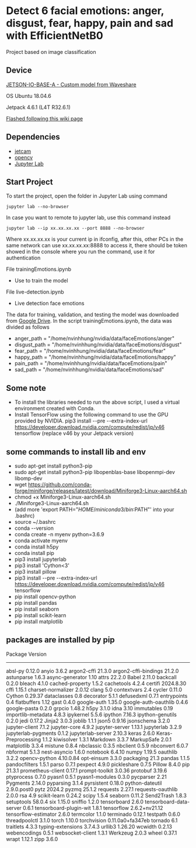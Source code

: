 # Detect 6 facial emotions: anger, disgust, fear, happy, pain and sad with EfficientNetB0 

Project based on image classification

## Device

[JETSON-IO-BASE-A - Custom model from Waveshare](https://www.waveshare.com/jetson-nano-dev-kit-a.htm)

OS Ubuntu 18.04.6

Jetpack 4.6.1 (L4T R32.6.1)

[Flashed following this wiki page](https://www.waveshare.com/wiki/JETSON-NANO-DEV-KIT)

## Dependencies

- [jetcam](https://github.com/NVIDIA-AI-IOT/jetcam)
- [opencv](https://github.com/opencv/opencv)
- [Jupyter Lab](https://jupyter.org/)

## Start Project

To start the project, open the folder in Jupyter Lab using command
```
jupyter lab --no-browser
```

In case you want to remote to jupyter lab, use this command instead
```
jupyter lab --ip xx.xx.xx.xx --port 8888 --no-browser
```
Where xx.xx.xx.xx is your current ip in ifconfig, after this, other PCs in the same network can use xx.xx.xx.xx:8888 to access it, there should be token showed in the console where you run the command, use it for authentication

File trainingEmotions.ipynb
- Use to train the model

File live-detection.ipynb
- Live detection face emotions

The data for training, validation, and testing the model was downloaded from [Google Drive](https://drive.google.com/file/d/1NFapaYLKhER7Z4M_eP4tns9TQ3ywCZU9/view?usp=sharing). In the script trainingEmotions.ipynb, the data was divided as follows
- anger_path = "/home/nvinhhung/nvidia/data/faceEmotions/anger"
- disgust_path = "/home/nvinhhung/nvidia/data/faceEmotions/disgust"
- fear_path = "/home/nvinhhung/nvidia/data/faceEmotions/fear"
- happy_path = "/home/nvinhhung/nvidia/data/faceEmotions/happy"
- pain_path = "/home/nvinhhung/nvidia/data/faceEmotions/pain"
- sad_path = "/home/nvinhhung/nvidia/data/faceEmotions/sad"

## Some note
- To install the libraries needed to run the above script, I used a virtual environment created with Conda.
- Install TensorFlow using the following command to use the GPU provided by NVIDIA.
pip3 install --pre --extra-index-url https://developer.download.nvidia.com/compute/redist/jp/v46 tensorflow
(replace v46 by your Jetpack version)

## some commands to install lib and env
- sudo apt-get install python3-pip
- sudo apt-get install python3-pip libopenblas-base libopenmpi-dev libomp-dev
- wget https://github.com/conda-forge/miniforge/releases/latest/download/Miniforge3-Linux-aarch64.sh
- chmod +x Miniforge3-Linux-aarch64.sh
- ./Miniforge3-Linux-aarch64.sh
- (add more 'export PATH="$HOME/miniconda3/bin:$PATH"' into your .bashrc)
- source ~/.bashrc
- conda --version
- conda create -n myenv python=3.6.9
- conda activate myenv
- conda install h5py
- conda install pip
- pip3 install jupyterlab
- pip3 install 'Cython<3'
- pip3 install pillow
- pip3 install --pre --extra-index-url https://developer.download.nvidia.com/compute/redist/jp/v46 tensorflow
- pip install opencv-python
- pip install pandas
- pip install seaborn
- pip install scikit-learn
- pip install matplotlib


## packages are installed by pip
Package                 Version
----------------------- ----------------
absl-py                 0.12.0
anyio                   3.6.2
argon2-cffi             21.3.0
argon2-cffi-bindings    21.2.0
astunparse              1.6.3
async-generator         1.10
attrs                   22.2.0
Babel                   2.11.0
backcall                0.2.0
bleach                  4.1.0
cached-property         1.5.2
cachetools              4.2.4
certifi                 2024.8.30
cffi                    1.15.1
charset-normalizer      2.0.12
clang                   5.0
contextvars             2.4
cycler                  0.11.0
Cython                  0.29.37
dataclasses             0.8
decorator               5.1.1
defusedxml              0.7.1
entrypoints             0.4
flatbuffers             1.12
gast                    0.4.0
google-auth             1.35.0
google-auth-oauthlib    0.4.6
google-pasta            0.2.0
grpcio                  1.48.2
h5py                    3.1.0
idna                    3.10
immutables              0.19
importlib-metadata      4.8.3
ipykernel               5.5.6
ipython                 7.16.3
ipython-genutils        0.2.0
jedi                    0.17.2
Jinja2                  3.0.3
joblib                  1.1.1
json5                   0.9.16
jsonschema              3.2.0
jupyter-client          7.1.2
jupyter-core            4.9.2
jupyter-server          1.13.1
jupyterlab              3.2.9
jupyterlab-pygments     0.1.2
jupyterlab-server       2.10.3
keras                   2.6.0
Keras-Preprocessing     1.1.2
kiwisolver              1.3.1
Markdown                3.3.7
MarkupSafe              2.0.1
matplotlib              3.3.4
mistune                 0.8.4
nbclassic               0.3.5
nbclient                0.5.9
nbconvert               6.0.7
nbformat                5.1.3
nest-asyncio            1.6.0
notebook                6.4.10
numpy                   1.19.5
oauthlib                3.2.2
opencv-python           4.10.0.84
opt-einsum              3.3.0
packaging               21.3
pandas                  1.1.5
pandocfilters           1.5.1
parso                   0.7.1
pexpect                 4.9.0
pickleshare             0.7.5
Pillow                  8.4.0
pip                     21.3.1
prometheus-client       0.17.1
prompt-toolkit          3.0.36
protobuf                3.19.6
ptyprocess              0.7.0
pyasn1                  0.5.1
pyasn1-modules          0.3.0
pycparser               2.21
Pygments                2.14.0
pyparsing               3.1.4
pyrsistent              0.18.0
python-dateutil         2.9.0.post0
pytz                    2024.2
pyzmq                   25.1.2
requests                2.27.1
requests-oauthlib       2.0.0
rsa                     4.9
scikit-learn            0.24.2
scipy                   1.5.4
seaborn                 0.11.2
Send2Trash              1.8.3
setuptools              58.0.4
six                     1.15.0
sniffio                 1.2.0
tensorboard             2.6.0
tensorboard-data-server 0.6.1
tensorboard-plugin-wit  1.8.1
tensorflow              2.6.2+nv21.12
tensorflow-estimator    2.6.0
termcolor               1.1.0
terminado               0.12.1
testpath                0.6.0
threadpoolctl           3.1.0
torch                   1.10.0
torchvision             0.11.0a0+fa347eb
tornado                 6.1
traitlets               4.3.3
typing-extensions       3.7.4.3
urllib3                 1.26.20
wcwidth                 0.2.13
webencodings            0.5.1
websocket-client        1.3.1
Werkzeug                2.0.3
wheel                   0.37.1
wrapt                   1.12.1
zipp                    3.6.0
